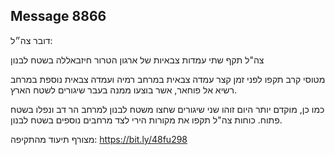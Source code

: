 ## Message 8866

דובר צה״ל:

צה"ל תקף שתי עמדות צבאיות של ארגון הטרור חיזבאללה בשטח לבנון

מטוסי קרב תקפו לפני זמן קצר עמדה צבאית במרחב רמיה ועמדה צבאית נוספת במרחב רשיא אל פוחאר, אשר בוצעו ממנה בעבר שיגורים לשטח הארץ.

כמו כן, מוקדם יותר היום זוהו שני שיגורים שחצו משטח לבנון למרחב הר דב ונפלו בשטח פתוח.
כוחות צה"ל תקפו את מקורות הירי לצד מרחבים נוספים בשטח לבנון.

מצורף תיעוד מהתקיפה: https://bit.ly/48fu298

